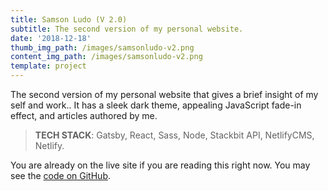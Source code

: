 ```yaml
---
title: Samson Ludo (V 2.0)
subtitle: The second version of my personal website.
date: '2018-12-18'
thumb_img_path: /images/samsonludo-v2.png
content_img_path: /images/samsonludo-v2.png
template: project
---
```

The second version of my personal website that gives a brief insight of my self and work.. It has a sleek dark theme, appealing JavaScript fade-in effect, and articles authored by me.

> **TECH STACK**: Gatsby, React, Sass, Node, Stackbit API, NetlifyCMS, Netlify.

You are already on the live site if you are reading this right now. You may see the [code on GitHub](https://github.com/Samson-Ludo/samson-ludo).